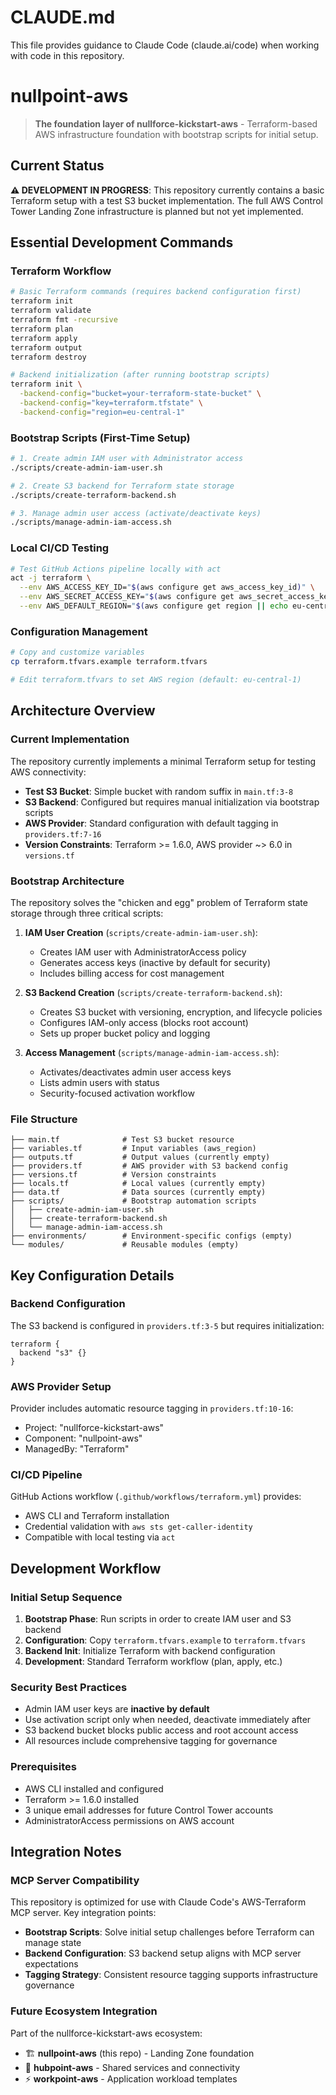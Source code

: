 # CLAUDE.md

This file provides guidance to Claude Code (claude.ai/code) when working with code in this repository.

# nullpoint-aws

> **The foundation layer of nullforce-kickstart-aws** - Terraform-based AWS infrastructure foundation with bootstrap scripts for initial setup.

## Current Status

**⚠️ DEVELOPMENT IN PROGRESS**: This repository currently contains a basic Terraform setup with a test S3 bucket implementation. The full AWS Control Tower Landing Zone infrastructure is planned but not yet implemented.

## Essential Development Commands

### Terraform Workflow
```bash
# Basic Terraform commands (requires backend configuration first)
terraform init
terraform validate 
terraform fmt -recursive
terraform plan
terraform apply
terraform output
terraform destroy

# Backend initialization (after running bootstrap scripts)
terraform init \
  -backend-config="bucket=your-terraform-state-bucket" \
  -backend-config="key=terraform.tfstate" \
  -backend-config="region=eu-central-1"
```

### Bootstrap Scripts (First-Time Setup)
```bash
# 1. Create admin IAM user with Administrator access
./scripts/create-admin-iam-user.sh

# 2. Create S3 backend for Terraform state storage
./scripts/create-terraform-backend.sh

# 3. Manage admin user access (activate/deactivate keys)
./scripts/manage-admin-iam-access.sh
```

### Local CI/CD Testing
```bash
# Test GitHub Actions pipeline locally with act
act -j terraform \
  --env AWS_ACCESS_KEY_ID="$(aws configure get aws_access_key_id)" \
  --env AWS_SECRET_ACCESS_KEY="$(aws configure get aws_secret_access_key)" \
  --env AWS_DEFAULT_REGION="$(aws configure get region || echo eu-central-1)"
```

### Configuration Management
```bash
# Copy and customize variables
cp terraform.tfvars.example terraform.tfvars

# Edit terraform.tfvars to set AWS region (default: eu-central-1)
```

## Architecture Overview

### Current Implementation
The repository currently implements a minimal Terraform setup for testing AWS connectivity:

- **Test S3 Bucket**: Simple bucket with random suffix in `main.tf:3-8`
- **S3 Backend**: Configured but requires manual initialization via bootstrap scripts
- **AWS Provider**: Standard configuration with default tagging in `providers.tf:7-16`
- **Version Constraints**: Terraform >= 1.6.0, AWS provider ~> 6.0 in `versions.tf`

### Bootstrap Architecture
The repository solves the "chicken and egg" problem of Terraform state storage through three critical scripts:

1. **IAM User Creation** (`scripts/create-admin-iam-user.sh`):
   - Creates IAM user with AdministratorAccess policy
   - Generates access keys (inactive by default for security)
   - Includes billing access for cost management

2. **S3 Backend Creation** (`scripts/create-terraform-backend.sh`):
   - Creates S3 bucket with versioning, encryption, and lifecycle policies
   - Configures IAM-only access (blocks root account)
   - Sets up proper bucket policy and logging

3. **Access Management** (`scripts/manage-admin-iam-access.sh`):
   - Activates/deactivates admin user access keys
   - Lists admin users with status
   - Security-focused activation workflow

### File Structure
```
├── main.tf              # Test S3 bucket resource
├── variables.tf         # Input variables (aws_region)
├── outputs.tf           # Output values (currently empty)
├── providers.tf         # AWS provider with S3 backend config
├── versions.tf          # Version constraints
├── locals.tf            # Local values (currently empty)
├── data.tf              # Data sources (currently empty)
├── scripts/             # Bootstrap automation scripts
│   ├── create-admin-iam-user.sh
│   ├── create-terraform-backend.sh
│   └── manage-admin-iam-access.sh
├── environments/        # Environment-specific configs (empty)
└── modules/             # Reusable modules (empty)
```

## Key Configuration Details

### Backend Configuration
The S3 backend is configured in `providers.tf:3-5` but requires initialization:
```hcl
terraform {
  backend "s3" {}
}
```

### AWS Provider Setup
Provider includes automatic resource tagging in `providers.tf:10-16`:
- Project: "nullforce-kickstart-aws"
- Component: "nullpoint-aws"  
- ManagedBy: "Terraform"

### CI/CD Pipeline
GitHub Actions workflow (`.github/workflows/terraform.yml`) provides:
- AWS CLI and Terraform installation
- Credential validation with `aws sts get-caller-identity`
- Compatible with local testing via `act`

## Development Workflow

### Initial Setup Sequence
1. **Bootstrap Phase**: Run scripts in order to create IAM user and S3 backend
2. **Configuration**: Copy `terraform.tfvars.example` to `terraform.tfvars`
3. **Backend Init**: Initialize Terraform with backend configuration
4. **Development**: Standard Terraform workflow (plan, apply, etc.)

### Security Best Practices
- Admin IAM user keys are **inactive by default**
- Use activation script only when needed, deactivate immediately after
- S3 backend bucket blocks public access and root account access
- All resources include comprehensive tagging for governance

### Prerequisites
- AWS CLI installed and configured
- Terraform >= 1.6.0 installed
- 3 unique email addresses for future Control Tower accounts
- AdministratorAccess permissions on AWS account

## Integration Notes

### MCP Server Compatibility
This repository is optimized for use with Claude Code's AWS-Terraform MCP server. Key integration points:

- **Bootstrap Scripts**: Solve initial setup challenges before Terraform can manage state
- **Backend Configuration**: S3 backend setup aligns with MCP server expectations
- **Tagging Strategy**: Consistent resource tagging supports infrastructure governance

### Future Ecosystem Integration
Part of the nullforce-kickstart-aws ecosystem:
- 🏗️ **nullpoint-aws** (this repo) - Landing Zone foundation
- 🔄 **hubpoint-aws** - Shared services and connectivity  
- ⚡ **workpoint-aws** - Application workload templates
